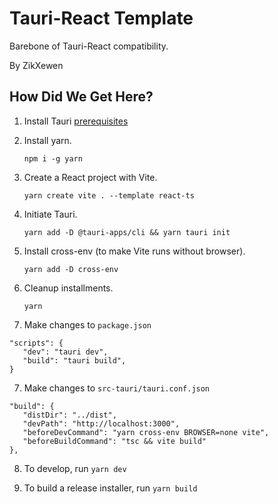 # Tauri-React Template

Barebone of Tauri-React compatibility.

By ZikXewen

## How Did We Get Here?

1. Install Tauri [prerequisites](https://tauri.studio/docs/getting-started/prerequisite)

2. Install yarn.

   `npm i -g yarn`

3. Create a React project with Vite.

   `yarn create vite . --template react-ts`

4. Initiate Tauri.

   `yarn add -D @tauri-apps/cli && yarn tauri init`

5. Install cross-env (to make Vite runs without browser).

   `yarn add -D cross-env`

6. Cleanup installments.

   `yarn`

7. Make changes to `package.json`

```
"scripts": {
   "dev": "tauri dev",
   "build": "tauri build",
}
```

7. Make changes to `src-tauri/tauri.conf.json`

```
"build": {
   "distDir": "../dist",
   "devPath": "http://localhost:3000",
   "beforeDevCommand": "yarn cross-env BROWSER=none vite",
   "beforeBuildCommand": "tsc && vite build"
},
```

8. To develop, run `yarn dev`

9. To build a release installer, run `yarn build`
